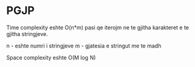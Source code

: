 # PGJP

Time complexity eshte O(n*m) pasi qe iterojm ne te gjitha karakteret e te gjitha stringjeve.

n - eshte numri i stringjeve
m - gjatesia e stringut me te madh

Space complexity eshte O(M log N)
